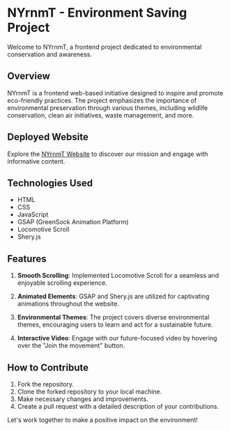 # NYrnmT - Environment Saving Project

Welcome to NYrnmT, a frontend project dedicated to environmental conservation and awareness.

## Overview

NYrnmT is a frontend web-based initiative designed to inspire and promote eco-friendly practices. The project emphasizes the importance of environmental preservation through various themes, including wildlife conservation, clean air initiatives, waste management, and more.

## Deployed Website

Explore the [NYrnmT Website](https://harshbalwanix.github.io/NYrnmT-Frontend/) to discover our mission and engage with informative content.

## Technologies Used

- HTML
- CSS
- JavaScript
- GSAP (GreenSock Animation Platform)
- Locomotive Scroll
- Shery.js

## Features

1. **Smooth Scrolling**: Implemented Locomotive Scroll for a seamless and enjoyable scrolling experience.

2. **Animated Elements**: GSAP and Shery.js are utilized for captivating animations throughout the website.

3. **Environmental Themes**: The project covers diverse environmental themes, encouraging users to learn and act for a sustainable future.

4. **Interactive Video**: Engage with our future-focused video by hovering over the "Join the movement" button.

## How to Contribute

1. Fork the repository.
2. Clone the forked repository to your local machine.
3. Make necessary changes and improvements.
4. Create a pull request with a detailed description of your contributions.

Let's work together to make a positive impact on the environment!
